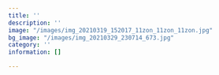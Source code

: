 ```yaml
---
title: ''
description: ''
image: "/images/img_20210319_152017_11zon_11zon_11zon.jpg"
bg_image: "/images/img_20210329_230714_673.jpg"
category: ''
information: []

---
```

